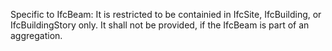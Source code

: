 Specific to IfcBeam: It is restricted to be containied in IfcSite, IfcBuilding, or IfcBuildingStory only. It shall not be provided, if the IfcBeam is part of an aggregation.